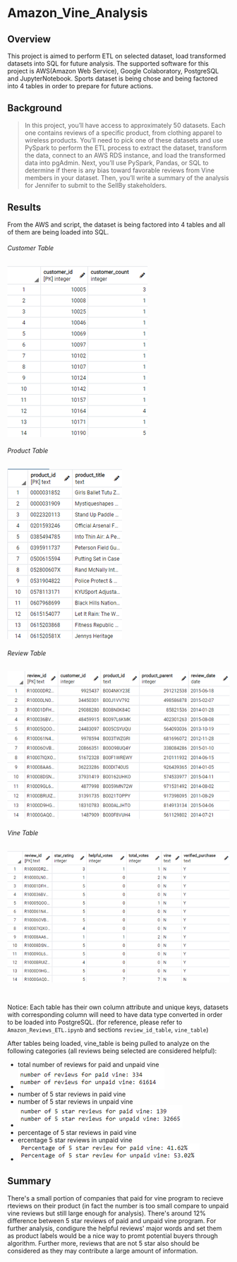 # Amazon_Vine_Analysis
## Overview
This project is aimed to perform ETL on selected dataset, load transformed datasets into SQL for future analysis. The supported software for this project is AWS(Amazon Web Service), Google Colaboratory, PostgreSQL and JupyterNotebook. Sports dataset is being chose and being factored into 4 tables in order to prepare for future actions.

## Background
>In this project, you’ll have access to approximately 50 datasets. Each one contains reviews of a specific product, from clothing apparel to wireless products. You’ll need to pick one of these datasets and use PySpark to perform the ETL process to extract the dataset, transform the data, connect to an AWS RDS instance, and load the transformed data into pgAdmin. Next, you’ll use PySpark, Pandas, or SQL to determine if there is any bias toward favorable reviews from Vine members in your dataset. Then, you’ll write a summary of the analysis for Jennifer to submit to the SellBy stakeholders.

## Results
From the AWS and script, the dataset is being factored into 4 tables and all of them are being loaded into SQL.
###### Customer Table
![](https://github.com/WilliamBHW/Amazon_Vine_Analysis/blob/main/Resources/customers_table.png)
###### Product Table
![](https://github.com/WilliamBHW/Amazon_Vine_Analysis/blob/main/Resources/products_table.png)
###### Review Table
![](https://github.com/WilliamBHW/Amazon_Vine_Analysis/blob/main/Resources/review_id_table.png)
###### Vine Table
![](https://github.com/WilliamBHW/Amazon_Vine_Analysis/blob/main/Resources/vine_table.png)

<br>

Notice: Each table has their own column attribute and unique keys, datasets with corresponding column will need to have data type converted in order to be loaded into PostgreSQL. (for reference, please refer to ```Amazon_Reviews_ETL.ipynb``` and sections ```review_id_table```, ```vine_table```)<br>

After tables being loaded, vine_table is being pulled to analyze on the following categories (all reviews being selected are considered helpful):
- total number of reviews for paid and unpaid vine
- ![](https://github.com/WilliamBHW/Amazon_Vine_Analysis/blob/main/Resources/total_review.png) 
- number of 5 star reviews in paid vine 
- number of 5 star reviews in unpaid vine
- ![](https://github.com/WilliamBHW/Amazon_Vine_Analysis/blob/main/Resources/5star_review.png)
- percentage of 5 star reviews in paid vine
- ercentage 5 star reviews in unpaid vine
- ![](https://github.com/WilliamBHW/Amazon_Vine_Analysis/blob/main/Resources/5star_percent.png)

## Summary
There's a small portion of companies that paid for vine program to recieve rteviews on their product (in fact the number is too small compare to unpaid vine reviews but still large enough for analysis). There's around 12% difference between 5 star reviews of paid and unpaid vine program. For further analysis, condigure the helpful reviews' major words and set them as product labels would be a nice way to promt potential buyers through algorithm. Further more, reviews that are not 5 star also should be considered as they may contribute a large amount of information.
